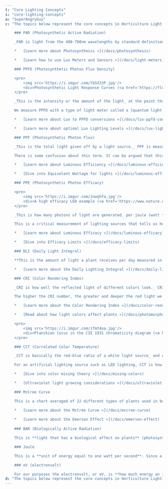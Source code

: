 ```yaml
---
t: "Core Lighting Concepts"
s: "core-lighting-concepts"
a: "SuperAngryGuy"
c: "The topics below represent the core concepts in Horticulture Lighting Theory. This article features basic definitions to get you started on this science.

    ### PAR (Photosynthetic Active Radiation)

    _PAR is light from the 400-700nm wavelengths by standard definition_ (far red light that has a wavelength longer than 700nm is not be included). It is important to understand PAR is what we measure and not a unit of measurement: for example, '300 PAR' makes no sense because the person could be talking about PAR watts. As a reference, around 4.6 µmol/m2/sec is one PAR watt/m2 for white light (CRI 80).

    *   [Learn more about Photosynthesis »](/docs/photosynthesis)

    *   [Learn how to use Lux Meters and Sensors »](/docs/light-meters)

    ### PPFD (Photosynthetic Photon Flux Density)

    <pre>
        <img src='https://i.imgur.com/tbSX33P.jpg'/>
        <div>Photosynthetic Light Response Curves (<a href='https://fluence.science/science-articles/horticulture-lighting-metrics/'>source</a>)</div>
    </pre>

    _This is the intensity or the amount of the light_ at the point that the measurement was made. **Lux is a close white light equivalent.** PPFD is measured in units of µmol/m2/sec or 'micromoles per square meter per second' also written as µmol m-2 s-1. This unit of light alone tells nothing about the wavelength(s) of light, only the amount of PAR when measuring PAR in this unit.

    We measure PPFD with a type of light meter called a [quantum light meter](https://amzn.to/3yiwoSy). Quantum in this case is not some gimmick marketing term but rather to emphasize that the meter is measuring the actual number of photons, the quanta or individual particle of the electromagnetic field, being radiated to a space (such as the top of a plant canopy).

    *   [Learn more about Lux to PPFD conversions »](/docs/lux-ppfd-conversion)

    *   [Learn more about optimal Lux Lighting Levels »](/docs/lux-lighting-levels)

    ### PPF (Photosynthetic Photon Flux)

    _This is the total light given off by a light source._ PPF is measured in µmol/sec or 'micromoles per second' also written as µmol s-1. **Lumens is a close white light equivalent**. PPE times the wattage of the light equals PPF.

    There is some confusion about this term. It can be argued that this is the same as PPFD but it is being defined by [ASABE](https://asabe.org) and will most certainly be accepted as an industry standard to define how much light is being given radiated by a lighting source. It can be a bit naive to use PPF to try to calculate PPFD numbers: if you do then be sure that you over estimate.

    *   [Learn more about Luminous Efficiency »](/docs/luminous-efficiency)

    *   [Dive into Equivalent Wattage for lights »](/docs/luminous-efficiency)

    ### PPE (Photosynthetic Photon Efficacy)

    <pre>
        <img src='https://i.imgur.com/Jnwqhfa.jpg'/>
        <div>A high efficacy LED example (<a href='https://www.nature.com/articles/s41438-020-0283-7'>source</a>)</div>
    </pre>

    _This is how many photons of light are generated_ per joule (watt * second) of energy input. PPF/Watts will give the PPE. **Lumens per watt is a close white light equivalent.** PPE is measured in µmol/joule or 'micromoles per joule' also written as µmol/J.

    This is a critical measurement of lighting sources that tells us how much light is being radiated per amount of energy consumed by the light source. It is literally a metric of how many photons are being produced per joule of energy input. Top end grow lights put out about 2.4 umol/joule, while low end lights are about 0.9-1.3 uMol/joule. With cheaper lights you may save money initially but you will get hit with much higher energy usage costs long term. As a general rule, don't buy a grow light for professional use unless you know the uMol/joule number.

    *   [Learn more about Luminous Efficacy »](/docs/luminous-efficacy)

    *   [Dive into Efficacy Limits »](/docs/efficacy-limits)

    ### DLI (Daily Light Integral)

    **This is the amount of light a plant receives per day measured in mol/m2/d** or 'moles per square meter per day'. An easy way to quickly calculate the DLI is to take 100 umol/m2/sec * 24 hours = DLI of 8.5. We can say that 24 hour lighting at 200 umol/m2/sec is a DLI of 17 mol/m2/day. If I have 400 umol/m2/sec of light for 16 hours per day then the DLI is 4 * 8.5 constant * (16/24) of a day = round up to DLI of 23 mol/m2/day. The constant is actually 8.6 for 100 umol/m2/sec at 24 hour lighting but 8.5 is easier to calculate.

    *   [Learn more about the Daily Lighting Integral »](/docs/daily-lighting-integral)

    ### CRI (Color Rendering Index)

    _CRI is how well the reflected light of different colors look._ CRI 90 and above light will have deeper reds that will read lower with a lux meter, although the true PPFD levels may be the same. The deeper reds is why CRI 80 and 90 have different lux to PPFD conversion values. Roughly speaking, a CRI 100 light has a luminous efficacy of around 250-260 LPW (lumens per watt) at 100% efficiency, CRI 95 is 280 LPW, CRI 90 is 300 LPW, and CRI 80 is 320 LPW. In the real world, these numbers can vary by 10% or so.

    The higher the CRI number, the greater and deeper the red light we will have. Our eyes have less red light sensitivity compared to other colors, so a really high CRI light will have less lumens per watt although there may be the same amount of light being produced as umol/sec and as perceived by the plant.

    *   [Learn more about the Color Rendering Index »](/docs/color-rendering-index)

    *   [Read about how light colors affect plants »](/docs/photomorphogenesis)

    <pre>
        <img src='https://i.imgur.com/zTmt4oa.jpg'/>
        <div>Planckian locus in the CIE 1931 chromaticity diagram (<a href='https://en.wikipedia.org/wiki/Planckian_locus#/media/File:PlanckianLocus.png'>source</a>)</div>
    </pre>

    ### CCT (Correlated Color Temperature)

    _CCT is basically the red-blue ratio of a white light source_ and correlates to (i.e. appears to us as) the color temperature of a black body radiation source in degrees kelvin. Higher CCT, having more blue light, will keep plants more compact at a given lighting level. 3000K and 3500K are pretty common for all around use. Roughly speaking, 2700K is 10% blue, 4200K is 20% blue, and 6500K is 30% blue.

    For an artificial lighting source such as LED lighting, CCT is how white light is perceived. Cool white will have a higher blue light ratio and be at a higher CCT such as 6500K. Warm white will have a higher red light ratio and have a lower CCT such as 2700K. Higher color temperatures are common for vegetative growth since the higher blue light ration will help keep plants more compact.

    *   [Dive into color mixing theory »](/docs/mixing-colors)

    *   [Ultraviolet light growing considerations »](/docs/ultraviolet-growing)

    ### McCree Curve

    This is a chart averaged of 22 different types of plants used in botany that _shows the amount of photosynthesis that occurs by wavelength_. The McCree curve is only valid at 50 uMol/m2/sec of monochromatic light with the single leaf model but a useful starting point. The McCree curve is different than absorption curves of pigments isolated from a plant leaf and gives much more realistic information as to how plants respond to photosynthesis by wavelength.

    *   [Learn more about the McCree Curve »](/docs/mccree-curve)
    
    *   [Learn more about the Emerson Effect »](/docs/emerson-effect)
    
    ### BAR (Biologically Active Radiation)

    This is **light that has a biological affect on plants** (photosynthesis and light sensitive proteins) with a wavelength from 280-800nm. You'll rarely see BAR used but still it's important to know since in this definition far red light is included as well as UV light that may also affect plant growth and response. The numbers 280-800nm seem entirely arbitrary.

    ### Joule

    This is a **unit of energy equal to one watt per second**. Since a watt is volt times amperage you'll sometimes see this as VA for volt-ampere. If I have a 1000 watt light running for one second then 1000 joules of energy is consumed: if it runs for one hour then 3600 seconds * 1000 watts = 3,600,00 joules or 3.6 megajoules is consumed. So 3.6 megajoules is a kilowatt-hour (kWh) which is the unit of energy on your electrical bill. I pay about $.09 per kWh for my electricity which equals one penny for 400,000 joules of electricity.

    ### eV (electronvolt)

    For our purposes the electronvolt, or eV, is **how much energy an individual photon has** (although it is also be used to measure mass of electrons, protons, and the like due to mass-energy equivalence). Even though a photon has no mass it still has energy in the form of momentum. PAR photons have an energy range of 1.77 eV for a 700nm photon to 3.10 eV for a 400nm photon. One eV equals 1.602 * 10-19 joules of energy."
d: "The topics below represent the core concepts in Horticulture Lighting Theory: learn about PAR, PPFD, PPE, CCT, McCree Curve and the Emerson far red Effect. This article features basic definitions to get you started on this amazing science."
---
```

